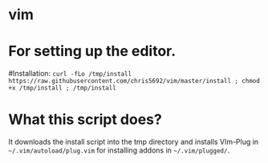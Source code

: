 # vim
# For setting up the editor.

#Installation:
		`curl -fLo /tmp/install https://raw.githubusercontent.com/chris5692/vim/master/install ; chmod +x /tmp/install ; /tmp/install`

# What this script does?
It downloads the install script into the tmp directory and installs VIm-Plug in `~/.vim/autoload/plug.vim` for installing addons in `~/.vim/plugged/`.
